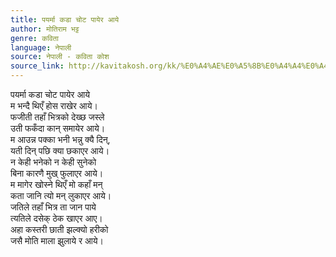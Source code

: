 ```yaml
---
title: पयर्मा कडा चोट पायेर आये
author: मोतिराम भट्ट
genre: कविता
language: नेपाली
source: नेपाली - कविता कोश
source_link: http://kavitakosh.org/kk/%E0%A4%AE%E0%A5%8B%E0%A4%A4%E0%A4%BF%E0%A4%B0%E0%A4%BE%E0%A4%AE_%E0%A4%AD%E0%A4%9F%E0%A5%8D%E0%A4%9F
---
```


पयर्मा कडा चोट पायेर आये  
म भन्दै थिएँ होस राखेर आये।  
फजीती तहाँ भित्रको देख्छ जस्ले  
उती फकँदा कान् समायेर आये।  
म आउन्न पक्का भनी भन्नु क्यै दिन्,  
यती दिन् पछि क्या छकाएर आये।  
न केही भनेको न केही सुनेको  
बिना कारणै मुख् फुलाएर आये।  
म मागेर खोस्ने थिएँ मो कहाँ मन्  
कता जानि त्यो मन् लुकाएर आये।  
जतिले तहाँ भित्र ता जान पाये  
त्यतिले दसेक् ठेक खाएर आए।  
अहा कस्तरी छाती झल्क्यो हरीको  
जसै मोति माला झुलाये र आये।
